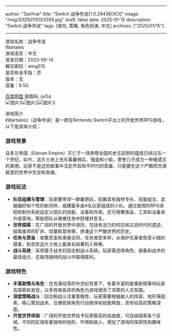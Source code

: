 
---
author: "SanYue"
title: "Switch 战争传说[1.0.29436|XCI]"
image: "/img/20250115103359.jpg"
draft: false
date: 2025-01-15
description: "Switch 战争传说"
tags: [冒险, 策略, 角色扮演, 中文]
archives: ["2025/01/15"]

---

游戏名称：战争传说   
Wartales    
游戏语言：中文  
首发日期：2023-09-14  
解压密码：wing515  
是否有金手指：否  
版本：无   
容量：9.5G

[百度网盘](https://pan.baidu.com/s/1m6q3Bnw_skB3fXgHXFb6pQ) 提取码: qx5q  
![图片1](/img/87a7ae.jpg)![图片2](/img/1499dc.jpg)![图片3](/img/db143c.jpg)  

游戏简介  
《Wartales》（战争传说）是一款在Nintendo Switch平台上的开放世界RPG游戏，以下是具体介绍：

### 游戏背景
自多兰帝国（Edoran Empire）灭亡于一场席卷全国的史无前例的瘟疫已经过去一个世纪。如今，这片土地上充斥着雇佣兵、强盗和小偷，荣誉几乎成为一种被遗忘的美德。玩家不是这则故事中注定开启和平时代的英雄，只是要在这个严酷而充满敌意的世界中生存和发展。

### 游戏玩法
- **队伍组建与管理**：玩家要带领一群雇佣兵，招募具有独特专长、技能组合、武器偏好和个性的新同伴，组建最多由4名玩家组成的小队。通过直观的RPG进程和制作系统自定义团队的技能、设备和外观，还可用奢侈品、工具和设备来升级营地，帮助团队从艰难任务中舒缓并恢复。
- **世界探索**：在广阔的开放世界中游历，包括有活力的村庄和过去时代的遗迹，探索废弃的矿井、坟墓和营地等，拼凑这个严酷世界的历史。
- **任务与赏金**：收集赏金和承接合同，任务类型多样，从保护无辜者免受小贼的侵害，到击败这片土地上最臭名昭著的人物等。
- **战斗系统**：采用基于战术的回合制战斗系统，玩家需选择角色、装备和战术的最佳组合，在每场独特的战斗中取得胜利。

### 游戏特色
- **丰富剧情与角色**：在充满动荡的中世纪背景下，有着丰富的故事剧情等待玩家去探索和发现，众多性格各异的角色为游戏增添了浓厚的人文氛围。
- **深度策略战斗**：回合制战斗注重策略性，玩家需要根据敌人的阵容、地形等因素，精心策划战术，合理安排角色行动顺序和技能释放，具有较高的策略深度。
- **开放世界体验**：广阔的开放世界给予玩家极高的自由度，可自由探索各个区域，不同的区域有着独特的地形、环境和敌人，增加了游戏的探索性和趣味性。

